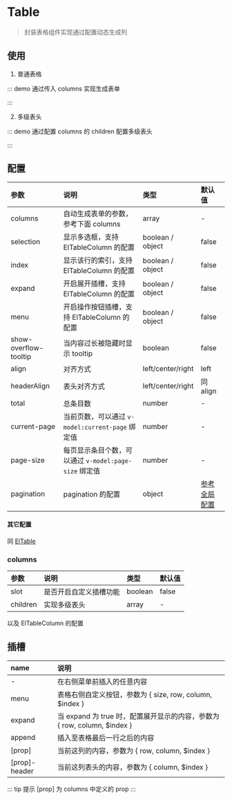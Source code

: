 # Table

> 封装表格组件实现通过配置动态生成列

## 使用

1. 普通表格

::: demo 通过传入 columns 实现生成表单

<template>
  <pro-table
    v-model:current-page="currentPage"
    v-model:page-size="pageSize"
    :data="data"
    :columns="columns"
    :total="50"
    :index="{ label: '#' }"
    :menu="{ label: 'Menu' }"
    selection
    expand
    align="center"
    size="small"
  >
    <template #expand="{ row }">
      {{ row }}
    </template>
    <template #date-header="{ column }">
      <i class="el-icon-time" />
      <span>{{ column.label }}</span>
    </template>
    <template #date="{ row }">
      - {{ row.date }} -
    </template>
    <template #menu="{ size }">
      <el-button
        :size="size"
        type="text"
      >
        test{{ size }}
      </el-button>
    </template>
  </pro-table>
</template>

<script>
export default {
  data() {
    return {
      currentPage: 1,
      pageSize: 10,
      data: [
        {
          date: '2016-05-03',
          name: 'Tom',
          address: 'No. 189, Grove St, Los Angeles',
        },
        {
          date: '2016-05-02',
          name: 'Tom',
          address: 'No. 189, Grove St, Los Angeles',
        },
        {
          date: '2016-05-04',
          name: 'Tom',
          address: 'No. 189, Grove St, Los Angeles',
        },
        {
          date: '2016-05-01',
          name: 'Tom',
          address: 'No. 189, Grove St, Los Angeles',
        },
      ],
      columns: [
        {
          label: 'Date',
          prop: 'date',
          slot: true,
          sortable: true,
        },
        {
          label: 'Name',
          prop: 'name',
        },
        {
          label: 'Address',
          prop: 'address',
        },
      ]
    }
  }
}
</script>

:::

2. 多级表头

::: demo 通过配置 columns 的 children 配置多级表头

<template>
  <pro-table
    v-model:current-page="currentPage"
    v-model:page-size="pageSize"
    :data="data"
    :columns="columns1"
    :total="total"
  >
    <template #name="{ row }">
      - {{ row.name }} -
    </template>
  </pro-table>
</template>

<script setup>
import { ref } from 'vue'

const columns1 = [
  {
    label: 'Date',
    prop: 'date',
  },
  {
    label: 'User',
    children: [
      {
        label: 'Name',
        prop: 'name',
        slot: true,
      },
      {
        label: 'Address',
        prop: 'address',
      },
    ],
  },
]
const total = 50
const currentPage = ref(1)
const pageSize = ref(10)
const data = [
  {
    date: '2016-05-03',
    name: 'Tom',
    address: 'No. 189, Grove St, Los Angeles',
  },
  {
    date: '2016-05-02',
    name: 'Tom',
    address: 'No. 189, Grove St, Los Angeles',
  },
  {
    date: '2016-05-04',
    name: 'Tom',
    address: 'No. 189, Grove St, Los Angeles',
  },
  {
    date: '2016-05-01',
    name: 'Tom',
    address: 'No. 189, Grove St, Los Angeles',
  },
]
</script>

:::

## 配置

| 参数                  | 说明                                                  | 类型              | 默认值                                  |
| :-------------------- | :---------------------------------------------------- | :---------------- | :-------------------------------------- |
| columns               | 自动生成表单的参数，参考下面 columns                  | array             | -                                       |
| selection             | 显示多选框，支持 ElTableColumn 的配置                 | boolean / object  | false                                   |
| index                 | 显示该行的索引，支持 ElTableColumn 的配置             | boolean / object  | false                                   |
| expand                | 开启展开插槽，支持 ElTableColumn 的配置               | boolean / object  | false                                   |
| menu                  | 开启操作按钮插槽，支持 ElTableColumn 的配置           | boolean / object  | false                                   |
| show-overflow-tooltip | 当内容过长被隐藏时显示 tooltip                        | boolean           | false                                   |
| align                 | 对齐方式                                              | left/center/right | left                                    |
| headerAlign           | 表头对齐方式                                          | left/center/right | 同 align                                |
| total                 | 总条目数                                              | number            | -                                       |
| current-page          | 当前页数，可以通过 `v-model:current-page` 绑定值      | number            | -                                       |
| page-size             | 每页显示条目个数，可以通过 `v-model:page-size` 绑定值 | number            | -                                       |
| pagination            | pagination 的配置                                     | object            | [参考全局配置](../guide/index#全局配置) |

#### 其它配置

同 [ElTable](https://element-plus.gitee.io/#/zh-CN/component/table)

### columns

| 参数     | 说明                   | 类型    | 默认值 |
| :------- | :--------------------- | :------ | :----- |
| slot     | 是否开启自定义插槽功能 | boolean | false  |
| children | 实现多级表头           | array   | -      |

以及 ElTableColumn 的配置

## 插槽

| name          | 说明                                                                     |
| :------------ | :----------------------------------------------------------------------- |
| -             | 在右侧菜单前插入的任意内容                                               |
| menu          | 表格右侧自定义按钮，参数为 { size, row, column, $index }                 |
| expand        | 当 expand 为 true 时，配置展开显示的内容，参数为 { row, column, $index } |
| append        | 插入至表格最后一行之后的内容                                             |
| [prop]        | 当前这列的内容，参数为 { row, column, $index }                           |
| [prop]-header | 当前这列表头的内容，参数为 { column, $index }                            |

::: tip 提示
[prop] 为 columns 中定义的 prop
:::
